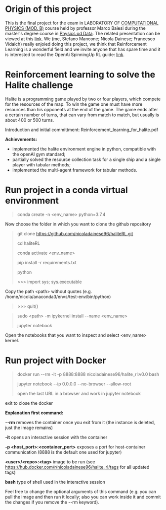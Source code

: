 # Origin of this project

This is the final project for the exam in LABORATORY OF [COMPUTATIONAL PHYSICS (MOD. B)](https://it.didattica.unipd.it/off/2018/LM/SC/SC2443/000ZZ/SCP8082526/N0) course held by professor Marco Baiesi during the master's degree course in [Physics od Data](https://www.unipd.it/en/physics-data). The related presentation can be viewed at this [link](https://docs.google.com/presentation/d/1EJmlQ-L-AC-snDwLroGnENuX4wGkJSlqsndbm1H76gA/edit?usp=sharing). We (me, Stefano Mancone; Nicola Dainese; Francesco Vidaich) really enjoied doing this project, we think that Reinforcement Learning is a wonderful field and we invite anyone that has spare time and it is interested to read the OpenAi SpinningUp RL guide: [link](https://spinningup.openai.com/en/latest/user/introduction.html).

# Reinforcement learning to solve the Halite challenge

Halite is a programming game played by two or four players, which compete for the resources of the map. To win the game one must have more resources than his opponents at the end of the game. The game ends after a certain number of turns, that can vary from match to match, but usually is about 400 or 500 turns.

Introduction and initial committment: Reinforcement_learning_for_halite.pdf

**Achievements:** 

- implemented the halite environment engine in python, compatible with the openAI gym standard;
- partially solved the resource collection task for a single ship and a single player with tabular methods; 
- implemented the multi-agent framework for tabular methods.

# Run project in a conda virtual environment

> conda create -n \<env_name> python=3.7.4

Now choose the folder in which you want to clone the github repository

> git clone https://github.com/nicoladainese96/haliteRL.git
>
> cd haliteRL
>
> conda activate \<env_name>
>
> pip install -r requirements.txt
>
> python
>
> \>\>\> import sys; sys.executable

Copy the path \<path> without quotes (e.g. /home/nicola/anaconda3/envs/test-env/bin/python)

> \>\>\>  quit()

>sudo \<path> -m ipykernel install --name \<env_name>
>
>jupyter notebook

Open the notebooks that you want to inspect and select \<env_name> kernel.

# Run project with Docker

> docker run --rm -it -p 8888:8888 nicoladainese96/halite_rl:v0.0 bash
>
> jupyter notebook --ip 0.0.0.0 --no-browser --allow-root
>
> open the last URL in a browser and work in jupyter notebook

exit to close the docker

**Explanation first command:**  

**--rm**    removes the container once you exit from it (the instance is deleted, just the image remains) 

**-it**   opens an interactive session with the container  

**-p <host_port>:<container_port>**   exposes a port for host-container communication (8888 is the default one used for jupyter)  

**\<user>/\<repo>:\<tag>**   image to be run (see https://hub.docker.com/r/nicoladainese96/halite_rl/tags for all updated tags)  
  
**bash**   type of shell used in the interactive session  

Feel free to change the optional arguments of this command (e.g. you can pull the image and then run it locally; also you can work inside it and commit the changes if you remove the --rm keyword).
